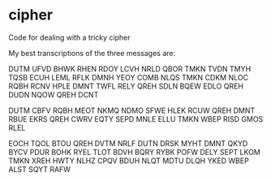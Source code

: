# cipher
Code for dealing with a tricky cipher

My best transcriptions of the three messages are:

DUTM  UFVD  BHWK  RHEN  RDOY  LCVH  NRLD  QBOR  TMKN  TVDN  TMYH  TQSB  ECUH  LEML  RFLK  DMNH  YEOY  COMB  NLQS  TMKN  CDKM  NLOC  RQBH  RCNV  HPLE  DMNT  TWFL  RELY  QREH  SDLN  BQEW  EDLO  QREH  DUDN  NQOW  QREH  DCNT

DUTM  CBFV  RQBH  MEOT  NKMQ  NDMO  SFWE  HLEK  RCUW  QREH  DMNT  RBUE  EKRS  QREH  CWRV  EQTY  SEPD  MNLE  ELLU  TMKN  WBEP  RISD  GMOS  RLEL 

EOCH  TQOL  BTOU  QREH  DVTM  NRLF  DUTN  DRSK  MYHT  DMNT  QKYD  BYCV  PDUR  BOHK  RYEL  TLOT  BDVH  BQRY  RYBK  POFW  DELY  SEPT  LKOM  TMKN  XREH  HWTY  NLHZ  CPQV  BDUH  NLQT  MDTU  DLQH  YKED  WBEP  ALST  SQYT  RAFW
